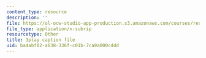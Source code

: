 ```yaml
---
content_type: resource
description: ''
file: https://ol-ocw-studio-app-production.s3.amazonaws.com/courses/res-2-002-finite-element-procedures-for-solids-and-structures-spring-2010/ba4abf02a638336fc01b7ca9a000cddd_Krb1fF2Ycgo.srt
file_type: application/x-subrip
resourcetype: Other
title: 3play caption file
uid: ba4abf02-a638-336f-c01b-7ca9a000cddd
---
```

